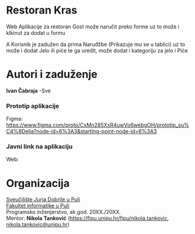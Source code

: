 # Restoran Kras

Web Aplikacije za restoran Gost može naručit preko forme uz to može i klkinut za dodat u formu

A Korisnik je zadužen da prima Naruđžbe (Prikazuje mu se u tablici)
uz to može i dodat Jelo ili piće te ga uredit, može dodat i kategoriju za jelo i Piće

# Autori i zaduženje

**Ivan Čabraja** -Sve

### Prototip aplikacije

Figma: https://www.figma.com/proto/CxMn285XxR4uwVo6webgOH/prototip_su%C4%8Delja?node-id=6%3A3&starting-point-node-id=6%3A3

### Javni link na aplikaciju

Web:

# Organizacija

[Sveučilište Jurja Dobrile u Puli](http://www.unipu.hr/)  
[Fakultet informatike u Puli](https://fipu.unipu.hr/)  
Programsko inženjerstvo, ak.god. 20XX./20XX.  
Mentor: **Nikola Tanković** (https://fipu.unipu.hr/fipu/nikola.tankovic, nikola.tankovic@unipu.hr)
